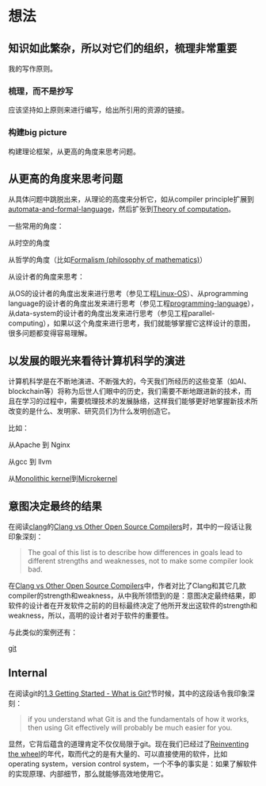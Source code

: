 # 想法

## 知识如此繁杂，所以对它们的组织，梳理非常重要

我的写作原则。

### 梳理，而不是抄写

应该坚持如上原则来进行编写，给出所引用的资源的链接。

### 构建big picture

构建理论框架，从更高的角度来思考问题。



## 从更高的角度来思考问题

从具体问题中跳脱出来，从理论的高度来分析它，如从compiler principle扩展到[automata-and-formal-language](https://dengking.github.io/automata-and-formal-language/)，然后扩张到[Theory of computation](https://en.wikipedia.org/wiki/Theory_of_computation)。

一些常用的角度：

从时空的角度

从哲学的角度（比如[Formalism (philosophy of mathematics)](https://en.wikipedia.org/wiki/Formalism_(philosophy_of_mathematics))）

从设计者的角度来思考：

从OS的设计者的角度出发来进行思考（参见工程[Linux-OS](https://dengking.github.io/Linux-OS/)）、从programming language的设计者的角度出发来进行思考（参见工程[programming-language](https://dengking.github.io/programming-language/)），从data-system的设计者的角度出发来进行思考（参见工程parallel-computing），如果以这个角度来进行思考，我们就能够掌握它这样设计的意图，很多问题都变得容易理解。



## 以发展的眼光来看待计算机科学的演进

计算机科学是在不断地演进、不断强大的，今天我们所经历的这些变革（如AI、blockchain等）将称为后世人们眼中的历史，我们需要不断地跟进新的技术，而且在学习的过程中，需要梳理技术的发展脉络，这样我们能够更好地掌握新技术所改变的是什么、发明家、研究员们为什么发明创造它。

比如：

从Apache 到 Nginx

从gcc 到 llvm

从[Monolithic kernel](https://en.wikipedia.org/wiki/Monolithic_kernel)到[Microkernel](https://en.wikipedia.org/wiki/Microkernel)



## 意图决定最终的结果

在阅读[clang](http://clang.llvm.org/)的[Clang vs Other Open Source Compilers](https://clang.llvm.org/comparison.html)时，其中的一段话让我印象深刻：

> The goal of this list is to describe how differences in goals lead to different strengths and weaknesses, not to make some compiler look bad. 

在[Clang vs Other Open Source Compilers](https://clang.llvm.org/comparison.html)中，作者对比了Clang和其它几款compiler的strength和weakness，从中我所领悟到的是：意图决定最终结果，即软件的设计者在开发软件之前的的目标最终决定了他所开发出这软件的strength和weakness，所以，高明的设计者对于软件的重要性。

与此类似的案例还有：

[git](https://en.wikipedia.org/wiki/Git)

## Internal

在阅读git的[1.3 Getting Started - What is Git?](https://git-scm.com/book/en/v2/Getting-Started-What-is-Git%3F)节时候，其中的这段话令我印象深刻：

> if you understand what Git is and the fundamentals of how it works, then using Git effectively will probably be much easier for you. 


显然，它背后蕴含的道理肯定不仅仅局限于git。现在我们已经过了[Reinventing the wheel](https://zh.wikipedia.org/zh-hans/%E9%87%8D%E9%80%A0%E8%BD%AE%E5%AD%90)的年代，取而代之的是有大量的、可以直接使用的软件，比如operating system，version control system，一个不争的事实是：如果了解软件的实现原理、内部细节，那么就能够高效地使用它。





